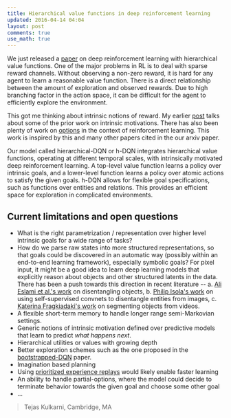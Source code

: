 ```yaml
---
title: Hierarchical value functions in deep reinforcement learning
updated: 2016-04-14 04:04
layout: post
comments: true
use_math: true
---
```


We just released a [paper](http://arxiv.org/abs/1604.06057) on deep reinforcement learning with hierarchical value functions. 
One of the major problems in RL is to deal with sparse reward channels. 
Without observing a non-zero reward, it is hard for any agent to learn a reasonable value function.
There is a direct relationship between the amount of exploration and observed rewards. 
Due to high branching factor in the action space, it can be difficult for the agent to efficiently explore the environment. 

This got me thinking about intrinsic notions of reward. 
My earlier [post](http://mrkulk.github.io/notes/open-questions-ai) talks about some of the prior work on intrinsic motivations. 
There has also been plenty of work on [options](https://papers.nips.cc/paper/5590-universal-option-models.pdf) in the context of reinforcement learning. 
This work is inspired by this and many other papers cited in the our arxiv paper. 

Our model called hierarchical-DQN or h-DQN integrates hierarchical value functions, operating at different temporal scales, with intrinsically motivated deep reinforcement learning. 
A top-level value function learns a policy over intrinsic goals, and a lower-level function learns a policy over atomic actions to satisfy the given goals. 
h-DQN allows for flexible goal specifications, such as functions over entities and relations. 
This provides an efficient space for exploration in complicated environments.

## Current limitations and open questions
- What is the right parametrization / representation over higher level intrinsic goals for a wide range of tasks?
- How do we parse raw states into more structured representations, so that goals could be discovered in an automatic way (possibly within an end-to-end learning framework), especially symbolic goals? For pixel input, it might be a good idea to learn deep learning models that explicitly reason about objects and other structured latents in the data. There has been a push towards this direction in recent literature -- a. [Ali Eslami et al.'s work](http://arkitus.com/files/arxiv-attend-infer-repeat.pdf) on disentangling objects, b. [Philip Isola's work](http://arxiv.org/abs/1511.06811) on using self-supervised convnets to disentangle entities from images, c. [Katerina Fragkiadaki's work](http://www.cs.berkeley.edu/~katef/papers/CVPR2015_LearnVideoSegment.pdf) on segmenting objects from videos. 
- A flexible short-term memory to handle longer range semi-Markovian settings.
- Generic notions of intrinsic motivation defined over predictive models that learn to predict _what happens next_.
- Hierarchical utilities or values with growing depth
- Better exploration schemes such as the one proposed in the [bootstrapped-DQN](http://arxiv.org/pdf/1602.04621v1.pdf) paper. 
- Imagination based planning
- Using [prioritized experience replays](http://arxiv.org/abs/1511.05952) would likely enable faster learning
- An ability to handle partial-options, where the model could decide to terminate behavior towards the given goal and choose some other goal
- ...

> Tejas Kulkarni, Cambridge, MA
